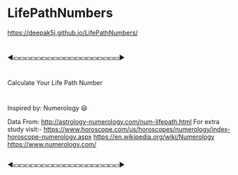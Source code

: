 # LifePathNumbers
 https://deepak5j.github.io/LifePathNumbers/

#
◀💴💵💴💵💴💵💴💵💴💵💴💵💴💵💴💵💴💵💴▶
#
Calculate Your Life Path Number
#
Inspired by: Numerology 😃

Data From: http://astrology-numerology.com/num-lifepath.html
For extra study visit:-
    https://www.horoscope.com/us/horoscopes/numerology/index-horoscope-numerology.aspx
    https://en.wikipedia.org/wiki/Numerology
    https://www.numerology.com/

##
◀💴💵💴💵💴💵💴💵💴💵💴💵💴💵💴💵💴💵💴▶
